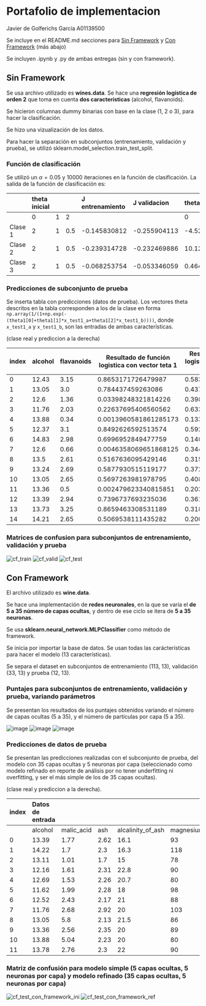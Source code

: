 # Portafolio de implementacion
Javier de Golferichs García A01139500

Se incluye en el README.md secciones para [Sin Framework](##-Sin-Framework) y  [Con Framework](##-Con-Framework) (más abajo)

Se incluyen .ipynb y .py de ambas entregas (sin y con framework).

## Sin Framework

Se usa archivo utilizado es **wines.data**. Se hace una **regresión logística de orden 2** que toma en cuenta **dos características** (alcohol, flavanoids).

Se hicieron columnas dummy binarias con base en la clase (1, 2 o 3), para hacer la clasificación.

Se hizo una vizualización de los datos.

Para hacer la separación en subconjuntos (entrenamiento, validación y prueba), se utilizó sklearn.model_selection.train_test_split.

### Función de clasificación

Se utilizó un $\alpha = 0.05$ y 10000 iteraciones en la función de clasificación.
La salida de la función de clasificación es:

| |theta inicial| | |J entrenamiento|J validacion|theta refinada |||
|:----|:----|:----|:----|:----|:----|:----|:----|:----|
| |0|1|2| | |0|1|2|
|Clase 1|2|1|0.5|-0.145830812|-0.255904113|-4.528507542|-0.218032685|2.888516617|
|Clase 2|2|1|0.5|-0.239314728|-0.232469886|10.12620338|-0.87245963|0.335677986|
|Clase 3|2|1|0.5|-0.068253754|-0.053346059|0.464055325|0.507980433|-5.732727431|

### Predicciones de subconjunto de prueba

Se inserta tabla con predicciones (datos de prueba). Los vectores theta descritos en la tabla corresponden a los de la clase en forma `np.array(1/(1+np.exp(-(theta1[0]+theta1[1]*x_test1_a+theta1[2]*x_test1_b))))`, donde `x_test1_a` y `x_test1_b`, son las entradas de ambas características. 

(clase real y prediccion a la derecha)

|index|alcohol|flavanoids| Resultado de función logistica con vector teta 1|Resultado de función logistica con vector teta 2|Resultado de función logistica con vector teta 3|**Real**|**Prediccion**|
|---|---|---|---|---|---|---|---|
|0|12\.43|3\.15|0\.8653171726479987|0\.5839271426938165|1\.2624743120118493e-05|2|1|
|1|13\.05|3\.0|0\.784437459263086|0\.4372425034925187|4\.087372194117752e-05|1|1|
|2|12\.6|1\.36|0\.03398248321814226|0\.39884836632327053|0\.2825392973610589|2|2|
|3|11\.76|2\.03|0\.22637695406560562|0\.6335564096093226|0\.005488855873863599|2|2|
|4|13\.88|0\.34|0\.0013960581861285173|0\.13361049527386706|0\.9961876749037951|3|3|
|5|12\.37|3\.1|0\.8492626592513574|0\.5925409421582374|1\.6310555709680198e-05|2|1|
|6|14\.83|2\.98|0\.6996952849477759|0\.14039024146459814|0\.00011321342280222218|1|1|
|7|12\.6|0\.66|0\.0046358069651868125|0\.34406288333815715|0\.9561025385351241|3|3|
|8|13\.5|2\.61|0\.5167636095429146|0\.3152080700182921|0\.00048029606566297913|1|1|
|9|13\.24|2\.69|0\.5877930515119177|0\.3723406698302508|0\.00026611375626761055|1|1|
|10|13\.05|2\.65|0\.5697263981978795|0\.40857772000191106|0\.00030389398181477885|2|1|
|11|13\.36|0\.5|0\.002479623340815851|0\.20391247451893504|0\.987682133994519|3|3|
|12|13\.39|2\.94|0\.7396737693235036|0\.3614358002094786|6\.852075593132947e-05|1|1|
|13|13\.73|3\.25|0\.8659463308531189|0\.31827427917417533|1\.3773676883749057e-05|1|1|
|14|14\.21|2\.65|0\.5069538111435282|0\.2007038165824665|0\.0005476806206184886|1|1|

### Matrices de confusion para subconjuntos de entrenamiento, validación y prueba

![cf_train](https://user-images.githubusercontent.com/71610960/190315590-d8b68395-291b-4cd7-ab81-10fe80ce6637.png)
![cf_valid](https://user-images.githubusercontent.com/71610960/190315600-264f88fa-bf15-4be2-b12f-21c3eebdc624.png)
![cf_test](https://user-images.githubusercontent.com/71610960/190315605-5d502872-7716-40a3-b954-0adbdefb6e29.png)



## Con Framework

El archivo utilizado es **wine.data**.

Se hace una implementación de **redes neuronales**, en la que se varía el **de 5 a 35 número de capas ocultas**, y dentro de ese ciclo se itera de **5 a 35 neuronas**. 

Se usa **sklearn.neural_network.MLPClassifier** como método de framework.

Se inicia por importar la base de datos. Se usan todas las carácterísticas para hacer el modelo (13 características).

Se separa el dataset en subconjuntos de entrenamiento (113, 13), validación (33, 13) y prueba (12, 13).

### Puntajes para subconjuntos de entrenamiento, validación y prueba, variando parámetros

Se presentan los resultados de los puntajes obtenidos variando el número de capas ocultas (5 a 35), y el número de partículas por capa (5 a 35).

![image](https://user-images.githubusercontent.com/71610960/190313681-3d52b731-28ae-4830-8d9c-39b0591eac6b.png)
![image](https://user-images.githubusercontent.com/71610960/190313732-027bd69d-d4c1-47a8-855e-8e3be8b8007f.png)
![image](https://user-images.githubusercontent.com/71610960/190313752-faa42d37-3eb4-4e74-982f-4cfe1159db89.png)

### Predicciones de datos de prueba

Se presentan las predicciones realizadas con el subconjunto de prueba, del modelo con 35 capas ocultas y 5 neuronas por capa (seleccionado como modelo refinado en reporte de análisis por no tener underfitting ni overfitting, y ser el más simple de los de 35 capas ocultas). 

(clase real y prediccion a la derecha).

|index|Datos de entrada| | | | | | | | | | | | |**Clase real**|**Prediccion**|
|:----|:----|:----|:----|:----|:----|:----|:----|:----|:----|:----|:----|:----|:----|:----|:----|
| |alcohol|malic_acid|ash|alcalinity_of_ash|magnesium|total_phenols|flavanoids|nonflavanoid_phenols|proanthocyanins|color_intensity|hue|od280|proline| | |
|0|13.39|1.77|2.62|16.1|93|2.85|2.94|0.34|1.45|4.8|0.92|3.22|1195|1|1|
|1|14.22|1.7|2.3|16.3|118|3.2|3|0.26|2.03|6.38|0.94|3.31|970|1|2|
|2|13.11|1.01|1.7|15|78|2.98|3.18|0.26|2.28|5.3|1.12|3.18|502|2|2|
|3|12.16|1.61|2.31|22.8|90|1.78|1.69|0.43|1.56|2.45|1.33|2.26|495|2|2|
|4|12.69|1.53|2.26|20.7|80|1.38|1.46|0.58|1.62|3.05|0.96|2.06|495|2|1|
|5|11.62|1.99|2.28|18|98|3.02|2.26|0.17|1.35|3.25|1.16|2.96|345|2|2|
|6|12.52|2.43|2.17|21|88|2.55|2.27|0.26|1.22|2|0.9|2.78|325|2|2|
|7|11.76|2.68|2.92|20|103|1.75|2.03|0.6|1.05|3.8|1.23|2.5|607|2|2|
|8|13.05|5.8|2.13|21.5|86|2.62|2.65|0.3|2.01|2.6|0.73|3.1|380|2|2|
|9|13.36|2.56|2.35|20|89|1.4|0.5|0.37|0.64|5.6|0.7|2.47|780|3|3|
|10|13.88|5.04|2.23|20|80|0.98|0.34|0.4|0.68|4.9|0.58|1.33|415|3|3|
|11|13.78|2.76|2.3|22|90|1.35|0.68|0.41|1.03|9.58|0.7|1.68|615|3|2|

### Matriz de confusión para modelo simple (5 capas ocultas, 5 neuronas por capa) y modelo refinado (35 capas ocultas, 5 neuronas por capa)

![cf_test_con_framework_ini](https://user-images.githubusercontent.com/71610960/190330198-3cf1dc1f-2e61-4645-bad3-542cc5410910.png)
![cf_test_con_framework_ref](https://user-images.githubusercontent.com/71610960/190330194-6cf4fc8f-5fe7-44bb-8ee0-91324447706e.png)
